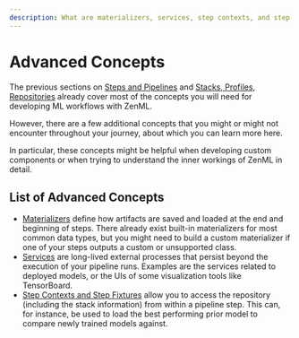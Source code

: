 ```yaml
---
description: What are materializers, services, step contexts, and step fixtures.
---
```


# Advanced Concepts

The previous sections on [Steps and Pipelines](../steps-pipelines/steps-and-pipelines.md)
and [Stacks, Profiles, Repositories](../stacks-profiles-repositories/stacks_profiles_repositories.md)
already cover most of the concepts you will need for developing ML workflows
with ZenML.

However, there are a few additional concepts that you might or might not
encounter throughout your journey, about which you can learn more here.

In particular, these concepts might be helpful when developing custom 
components or when trying to understand the inner workings of ZenML in detail.

## List of Advanced Concepts

* [Materializers](materializer.md) define how artifacts are
saved and loaded at the end and beginning of steps. There already exist built-in
materializers for most common data types, but you might need to build a custom
materializer if one of your steps outputs a custom or unsupported class.
* [Services](manage-external-services.md) are long-lived
external processes that persist beyond the execution of your pipeline runs.
Examples are the services related to deployed models, or the UIs of some
visualization tools like TensorBoard.
* [Step Contexts and Step Fixtures](fetching-historic-runs.md)
allow you to access the repository (including the stack information) from
within a pipeline step. This can, for instance, be used to load the best 
performing prior model to compare newly trained models against.